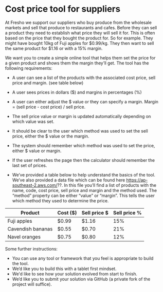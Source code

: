 # Cost price tool for suppliers
At Fresho we support our suppliers who buy produce from the wholesale markets and sell that produce to restaurants and cafes.  Before they can sell a product they need to establish what price they will sell it for.  This is often based on the price that they bought the product for.  So for example.  They might have bought 10kg of Fuji apples for $0.99/kg.  They then want to sell the same product for $1.16 or with a 15% margin.

We want you to create a simple online tool that helps them set the price for a given product and shows them the margin they’ll get.  The tool has the following requirements:

* A user can see a list of the products with the associated cost price, sell price and margin.  (see table below)
* A user sees prices in dollars ($) and margins in percentages (%)
* A user can either adjust the $ value or they can specify a margin.  Margin = (sell price - cost price) / sell price.
* The sell price value or margin is updated automatically depending on which value was set.
* It should be clear to the user which method was used to set the sell price, either the $ value or the margin.
* The system should remember which method was used to set the price, either $ value or margin.
* If the user refreshes the page then the calculator should remember the last set of prices.

* We’ve provided a table below to help understand the basics of the tool.  We’ve also provided a data file which can be found here https://ap-southeast-2.aws.com/??.  In this file you’ll find a list of products with the name, code, cost price, sell price and margin and the method used.  The “method” property can be either “value” or “margin”.  This tells the user which method they used to determine the price.

| Product | Cost ($) | Sell price $ | Sell price % |
| ---| --- | ---- | ---- | 
| Fuji apples | $0.99 | $1.16 | 15% |
| Cavendish bananas| $0.55 | $0.70 | 21% |
| Navel oranges | $0.75 | $0.80 | 12% |

Some further instructions:
* You can use any tool or framework that you feel is appropriate to build the tool.
* We’d like you to build this with a tablet first mindset.
* We'd like to see how your solution evolved from start to finish.
* We’d like you to submit your solution via GitHub (a private fork of the project will suffice).

